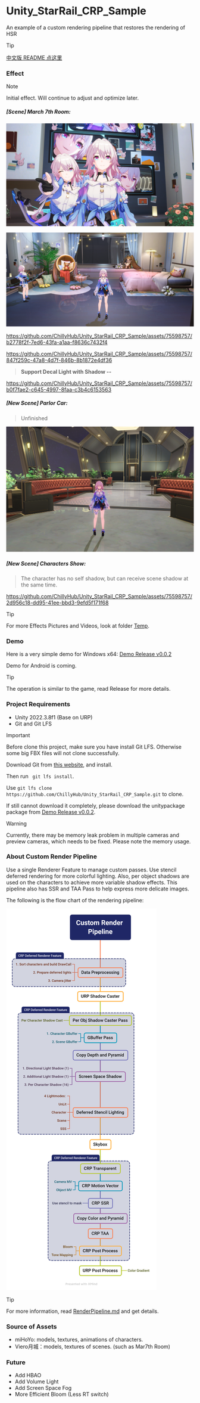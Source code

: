 # Unity_StarRail_CRP_Sample

An example of a custom rendering pipeline that restores the rendering of HSR



> [!TIP]
>
> [中文版 README 点这里](./README_CN.md)



### Effect

> [!NOTE] 
>
> Initial effect. Will continue to adjust and optimize later.

##### [Scene]  March 7th Room:

![6](./Documents~/README.assets/6.png)

![5](./Documents~/README.assets/5.png)

https://github.com/ChillyHub/Unity_StarRail_CRP_Sample/assets/75598757/b2778f2f-7ed6-43fa-a1aa-f8636c7432f4

https://github.com/ChillyHub/Unity_StarRail_CRP_Sample/assets/75598757/847f259c-47a8-4d7f-846b-8b1872e4df36

> **Support Decal Light with Shadow --** 

https://github.com/ChillyHub/Unity_StarRail_CRP_Sample/assets/75598757/b0f7fae2-c645-4997-8faa-c3b4c6153563


##### [New Scene]  Parlor Car:

> Unfinished

![ParlorCar](./Documents~/README.assets/ParlorCar.png)

##### [New Scene]  Characters Show:

> The character has no self shadow, but can receive scene shadow at the same time.

https://github.com/ChillyHub/Unity_StarRail_CRP_Sample/assets/75598757/2d956c18-dd95-41ee-bbd3-9efd5f171f68

> [!TIP]
>
> For more Effects Pictures and Videos, look at folder [Temp](./Documents~/Temp).

### Demo

Here is a very simple demo for Windows x64: [Demo Release v0.0.2](https://github.com/ChillyHub/Unity_StarRail_CRP_Sample/releases/tag/v0.0.2)

Demo for Android is coming.

> [!Tip]
>
> The operation is similar to the game, read Release for more details.


### Project Requirements

- Unity 2022.3.8f1 (Base on URP)
- Git and Git LFS

> [!IMPORTANT]
>
> Before clone this project, make sure you have install Git LFS. Otherwise some big FBX files will not clone successfully.
>
> Download Git from [this website](https://git-scm.com/downloads), and install. 
>
> Then run   `` git lfs install``.
>
> Use ``git lfs clone https://github.com/ChillyHub/Unity_StarRail_CRP_Sample.git`` to clone.
>
> If still cannot download it completely, please download the unitypackage package from [Demo Release v0.0.2](https://github.com/ChillyHub/Unity_StarRail_CRP_Sample/releases/tag/v0.0.1).

> [!WARNING]
>
> Currently, there may be memory leak problem in multiple cameras and preview cameras, which needs to be fixed. Please note the memory usage.



### About Custom Render Pipeline

Use a single Renderer Feature to manage custom passes. Use stencil deferred rendering for more colorful lighting. Also, per object shadows are used on the characters to achieve more variable shadow effects. This pipeline also has SSR and TAA Pass to help express more delicate images.

The following is the flow chart of the rendering pipeline:

![Custom Render Pipeline](./Documents~/README.assets/CustomRenderPipeline.png)

> [!TIP]
>
> For more information, read [RenderPipeline.md](./Documents~/RenderPipeline.md) and get details.



### Source of Assets

- miHoYo: models, textures, animations of characters.
- Viero月城：models, textures of scenes. (such as Mar7th Room)



### Future

- Add HBAO
- Add Volume Light
- Add Screen Space Fog
- More Efficient Bloom (Less RT switch)
